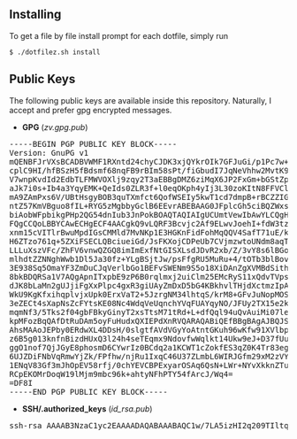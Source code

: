 ## Installing
To get a file by file install prompt for each dotfile, simply run

    $ ./dotfilez.sh install


## Public Keys

The following public keys are available inside this repository. Naturally, I
accept and prefer gpg encrypted messages.

- **GPG** (*zv.gpg.pub*)
<pre>
-----BEGIN PGP PUBLIC KEY BLOCK-----
Version: GnuPG v1
mQENBFJrVXsBCADBVWMF1RXntd24chyCJDK3xjQYkrOIk7GFJuGi/p1Pc7w+LI/5
cplC9HI/hfBSzH5fBdsmf68nqFB9rBIm58sPt/fiGbudI7JqNeVhhw2MvtK9OVn8
V7wnpKvdId2EdbTLFMWVOXlj9zqy2T3aEBBgDMZ6ziMqX6JP2FxGm+bGStZp/ZQ1
aJk7i0s+Ib4a3YqyEMK+QeIds0ZLR3f+l0eqOKph4yIj3L30zoKItN8FFVCl+jxl
mA9ZAmPxs6V/UBtHsgyBOB3quTXmfct6QofWSEIy5kwT1cd7dmpB+rBCZZIG8Gos
ntZ57KmVBguo8fIL+RYG5zMgbbyGclB6EEvrABEBAAG0JFplcGh5ciBQZWxsZXJp
biAobWFpbikgPHp2QG54dnIub3JnPokBOAQTAQIAIgUCUmtVewIbAwYLCQgHAwIG
FQgCCQoLBBYCAwECHgECF4AACgkQ9vLQRF3Bcvjc2Af9ELwvJoehI+fdW3tzUNdn
xnm15cVITlrBwuMpdIGsCMMld7MvNKp1E3HGKnFidFohMqQQV4SafT71uE/kG9K6
H6ZTzo761q+5ZXiFSECLQBciueiGd/JsFKXojCDPeUb7CVjmzwtoUNdm8aqT8Zf2
LLLuXszVFc/ZhFV6vnwQZGQ8imImExfNtGISXLsdJDvR2xb/Z/3vY8s6lBGoAGTv
mlhdtZZNNghWwb1Dl5Ja30fz+YLgBSjtJw/psFfgRU5MuRu+4/tOTb3blBovqP1b
3E938Sq5OmaYF3ZmDuCJqVerlbGo1BEFvSWENm9S5o18XiDAnZgXVMBdSithK/0U
8bkBDQRSa1V7AQgApnITxpbE9zP6B0rqlmxj2uiClm25EMcRyS11xQdvTVpsm5C6
dJK8bLaMn2gUJjiFgXxPlpc4gxR3giUAyZmDxD5bG4KBkhvlTHjdXctmzIpAIIon
WkU9KgKfxihqplvjxUpk0ErxVaT2+5JzrgNM34lhtqS/krM8+GFvJuNopMOSmkaG
3eZECt4sXapNsZcFYtsKE08Nc4WdqVeUqnchYVqFUAYqyNO/JFUy2TX15e2kEowW
mqmNf3/5Tks2f04gbFBkyGinyT2xsTtsM71tRd+L+dfQql94uQvAuiMi07lewSVx
kpMFozBqQAfDtRuDAm5oyFuHudxQXIEPdXnRVQARAQABiQEfBBgBAgAJBQJSa1V7
AhsMAAoJEPby0ERdwXL4DDsH/0slgtfAVdVGyYoAtntGKuh96wKfw91XVlbpnB8b
z6B5g013knfnBizdHUxQ3l24h4seTEqmx9NdovfwWqlkt14Ukw9eJ+D37fUunU8b
ggO1nof7QjJGyE8phosmD6CYwrIz0BCdq2a1KCWT1cZokfES3qZ0K4Tr83eg7dDE
6UJZDiFNbVqRmwYjZk/FPfhw/njRu1IxqC46U37ZLmbL6WIRJGfm29xM2zVYpNzs
1ENqV83Gf3mJhOpEV58rfj/0chYEVCBPExyarOSAq6QsN+LWr+NYvXkknZTu2BC7
RCpEKOMrDoqW19lMjm9mbc96k+ahtyNFhPTY54fArcJ/Wq4=
=DF8I
-----END PGP PUBLIC KEY BLOCK-----
</pre>

- **SSH/.authorized_keys** (*id_rsa.pub*)
<pre>
ssh-rsa AAAAB3NzaC1yc2EAAAADAQABAAABAQC1w/7LA5izHI2q209TIltqjvbBxoc2Kmx4OC3UK7WJM9x7OoXnWAj6yZHSw7JrQv6FCRkgwYncKe/GKX88hIkiCxWcETWfRCmThRXgCthY5t3nq/TcFraj5sHcwC0aCLeiE2rFdgj3Fg5spnEGbdaGB9eQX5hA7uC6/brMX2PDg014tNlHCbF6HjfESQqSAjvQOAep+jJxvwzGa/BLQ2HGVI/s4rNpiPNgQvblzeO0Uwv7NZToAwdXCUKknKmIPIrGrexFulNR/nHJ6n0BciU03qNbABwmICpthf8txLjk12arm9floaHMudFHeeIeNf/ZZDE9mie3Hbze1JnBy9Kf zv@SIGSTKFLT
</pre>

